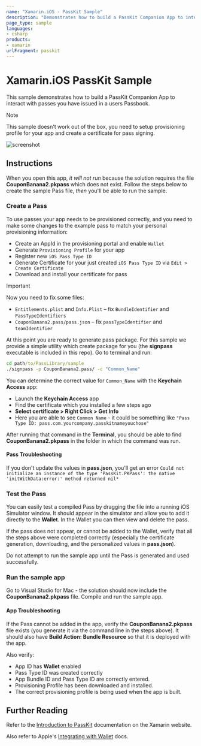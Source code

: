 ```yaml
---
name: "Xamarin.iOS - PassKit Sample"
description: "Demonstrates how to build a PassKit Companion App to interact with passes you have issued in a user's Apple Wallet"
page_type: sample
languages:
- csharp
products:
- xamarin
urlFragment: passkit
---
```


# Xamarin.iOS PassKit Sample

This sample demonstrates how to build a PassKit Companion App to interact with passes you have issued in a users Passbook.

> [!NOTE]
> This sample doesn't work out of the box, you need to setup provisioning profile for your app and create a certificate for pass signing.

![screenshot](Screenshots/01-PassLibrary.png "PassLibrary")

## Instructions

When you open this app, _it will not run_ because the solution requires the file **CouponBanana2.pkpass** which does not exist. Follow the steps below to create the sample Pass file, _then_ you'll be able to run the sample.

### Create a Pass

To use passes your app needs to be provisioned correctly, and you need to make some changes to the example pass to match your personal provisioning information:

- Create an AppId in the provisioning portal and enable `Wallet`
- Generate `Provisioning Profile` for your app
- Register new `iOS Pass Type ID`
- Generate Certificate for your just created `iOS Pass Type ID` via `Edit > Create Certificate`
- Download and install your certificate for pass

> [!IMPORTANT]
> Now you need to fix some files:  
>
> - `Entitlements.plist` and `Info.Plist` – fix `BundleIdentifier` and `PassTypeIdentifiers`
> - `CouponBanana2.pass/pass.json` – fix `passTypeIdentifier` and `teamIdentifier`

At this point you are ready to generate pass package. For this sample we provide a simple utility which create package for you (the **signpass** executable is included in this repo). Go to terminal and run:

```cmd
cd path/to/PassLibrary/sample
./signpass -p CouponBanana2.pass/ -c "Common_Name"
```

You can determine the correct value for `Common_Name` with the **Keychain Access** app:

- Launch the **Keychain Access** app
- Find the certificate which you installed a few steps ago
- **Select certificate > Right Click > Get Info**
- Here you are able to see `Common Name` - it could be something like `"Pass Type ID: pass.com.yourcompany.passkitnameyouchose"`

After running that command in the **Terminal**, you should be able to find **CouponBanana2.pkpass** in the folder in which the command was run. 

#### Pass Troubleshooting

If you don't update the values in **pass.json**, you'll get an error 
`Could not initialize an instance of the type 'PassKit.PKPass': the native 'initWithData:error:' method returned nil*`

### Test the Pass

You can easily test a compiled Pass by dragging the file into a running iOS Simulator window. It should appear in the simulator and allow you to add it directly to the **Wallet**. In the Wallet you can then view and delete the pass.

If the pass does not appear, or cannot be added to the Wallet, verify that all the steps above were completed correctly (especially the certificate generation, downloading, and the personalized values in **pass.json**).

Do not attempt to run the sample app until the Pass is generated and used successfully.

### Run the sample app

Go to Visual Studio for Mac - the solution should now include the **CouponBanana2.pkpass** file. Compile and run the sample app.

#### App Troubleshooting

If the Pass cannot be added in the app, verify the **CouponBanana2.pkpass** file exists (you generate it via the command line in the steps above). It should also have **Build Action: Bundle Resource** so that it is deployed with the app.

Also verify:

- App ID has **Wallet** enabled
- Pass Type ID was created correctly
- App Bundle ID and Pass Type ID are correctly entered.
- Provisioning Profile has been downloaded and installed.
- The correct provisioning profile is being used when the app is built.

## Further Reading

Refer to the [Introduction to PassKit](https://docs.microsoft.com/xamarin/ios/platform/passkit) documentation on the Xamarin website.

Also refer to Apple's [Integrating with Wallet](https://developer.apple.com/wallet/) docs.
